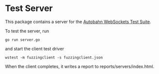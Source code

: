 # Test Server

This package contains a server for the [Autobahn WebSockets Test Suite](http://autobahn.ws/testsuite).

To test the server, run

    go run server.go

and start the client test driver

    wstest -m fuzzingclient -s fuzzingclient.json

When the client completes, it writes a report to reports/servers/index.html.

